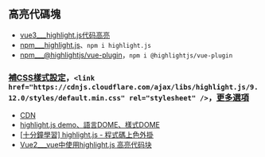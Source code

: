 ## 高亮代碼塊

- [vue3___highlight.js代码高亮](https://blog.csdn.net/YC2chen/article/details/127293146)
- [npm___highlight.js](https://www.npmjs.com/package/highlight.js)、`npm i highlight.js`
- [npm___@highlightjs/vue-plugin](https://www.npmjs.com/package/@highlightjs/vue-plugin)，`npm i @highlightjs/vue-plugin`

### [補CSS樣式設定](https://cdnjs.cloudflare.com/ajax/libs/highlight.js/9.12.0/styles/default.min.css)，`<link href="https://cdnjs.cloudflare.com/ajax/libs/highlight.js/9.12.0/styles/default.min.css" rel="stylesheet" />`，[更多選項](https://cdnjs.com/libraries/highlight.js)

- [CDN](https://cdnjs.com/libraries/highlight.js)
- [highlight.js demo、語言DOME、樣式DOME](https://highlightjs.org/static/demo/)
- [[十分鐘學習] highlight.js - 程式碼上色外掛](https://ithelp.ithome.com.tw/articles/10194626)
- [Vue2___vue中使用highlight.js 高亮代码块](https://www.jianshu.com/p/ac2ba24aafc3)
